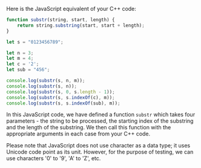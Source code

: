 Here is the JavaScript equivalent of your C++ code:

```javascript
function substr(string, start, length) {
    return string.substring(start, start + length);
}

let s = "0123456789";

let n = 3;
let m = 4;
let c = '2';
let sub = "456";

console.log(substr(s, n, m));
console.log(substr(s, n));
console.log(substr(s, 0, s.length - 1));
console.log(substr(s, s.indexOf(c), m));
console.log(substr(s, s.indexOf(sub), m));
```

In this JavaScript code, we have defined a function `substr` which takes four parameters - the string to be processed, the starting index of the substring and the length of the substring. We then call this function with the appropriate arguments in each case from your C++ code.

Please note that JavaScript does not use character as a data type; it uses Unicode code point as its unit. However, for the purpose of testing, we can use characters '0' to '9', 'A' to 'Z', etc.
